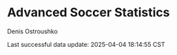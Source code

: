 # Advanced Soccer Statistics
Denis Ostroushko

<!-- gfm -->

Last successful data update: 2025-04-04 18:14:55 CST
